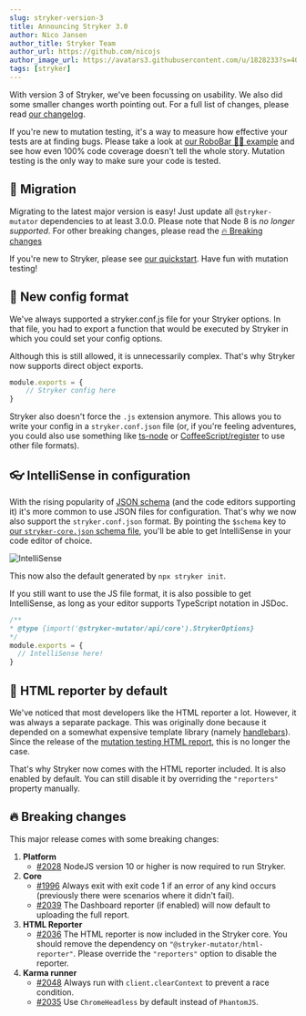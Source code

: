 ```yaml
---
slug: stryker-version-3
title: Announcing Stryker 3.0
author: Nico Jansen
author_title: Stryker Team
author_url: https://github.com/nicojs
author_image_url: https://avatars3.githubusercontent.com/u/1828233?s=400&u=fec18ad3776aaafec54c49bbd7173a841ae7ea59&v=4
tags: [stryker]
---
```


With version 3 of Stryker, we've been focussing on usability. We also did some smaller changes worth pointing out.
For a full list of changes, please read [our changelog](https://github.com/stryker-mutator/stryker/blob/master/CHANGELOG.md#300-2020-03-11).

<!--truncate-->

If you're new to mutation testing, it's a way to measure how effective your tests are at finding bugs.
Please take a look at [our RoboBar 🤖🍷 example](/example) and see how even 100% code coverage doesn't tell the whole story.
Mutation testing is the only way to make sure your code is tested.

## 🚀 Migration

Migrating to the latest major version is easy! Just update all `@stryker-mutator` dependencies to at least 3.0.0.
Please note that Node 8 is _no longer supported_. For other breaking changes, please read the [🔥 Breaking changes](#breaking-changes)  

If you're new to Stryker, please see [our quickstart](/stryker/quickstart). Have fun with mutation testing!

## 📃 New config format

We've always supported a stryker.conf.js file for your Stryker options. 
In that file, you had to export a function that would be executed by Stryker 
in which you could set your config options.

Although this is still allowed, it is unnecessarily complex. That's why Stryker now supports direct
object exports.

```js
module.exports = {
    // Stryker config here
}
```

Stryker also doesn't force the `.js` extension anymore. This allows you to write your
config in a `stryker.conf.json` file (or, if you're feeling adventures, you could also 
use something like [ts-node](https://github.com/TypeStrong/ts-node) or [CoffeeScript/register](https://coffeescript.org/#nodejs-usage) to use other file formats).

## 👓 IntelliSense in configuration

With the rising popularity of [JSON schema](https://json-schema.org/) 
(and the code editors supporting it) it's more common to use JSON files for configuration. That's why we now also support
the `stryker.conf.json` format. By pointing the `$schema` key to [our `stryker-core.json` schema file](https://raw.githubusercontent.com/stryker-mutator/stryker/master/packages/api/schema/stryker-core.json), you'll be able to get IntelliSense
in your code editor of choice.

![IntelliSense](/images/blogs/intellisense.png)

This now also the default generated by `npx stryker init`.

If you still want to use the JS file format, it is also possible to get IntelliSense, 
as long as your editor supports TypeScript notation in JSDoc.

```js
/**
* @type {import('@stryker-mutator/api/core').StrykerOptions}
*/
module.exports = {
  // IntelliSense here!
}
```

## 🎨 HTML reporter by default

We've noticed that most developers like the HTML reporter a lot.
However, it was always a separate package. This was originally done
because it depended on a somewhat expensive template library (namely [handlebars](https://handlebarsjs.com/)).
Since the release of the [mutation testing HTML report](/blog/2019-04-03/one-mutation-testing-html-report),
this is no longer the case.

That's why Stryker now comes with the HTML reporter included. It is also enabled by default. You can still disable it 
by overriding the `"reporters"` property manually.

## 🔥 Breaking changes

This major release comes with some breaking changes:
1. **Platform** 
    * [#2028](https://github.com/stryker-mutator/stryker/pull/2028) NodeJS version 10 or higher is now required to run Stryker.
1. **Core**
    * [#1996](https://github.com/stryker-mutator/stryker/issues/1996) Always exit with exit code 1 if an error of any kind occurs (previously there were scenarios where it didn't fail).
    * [#2039](https://github.com/stryker-mutator/stryker/pull/2039) The Dashboard reporter (if enabled) will now default to uploading the full report.
1. **HTML Reporter**
    * [#2036](https://github.com/stryker-mutator/stryker/pull/2036) The HTML reporter is now included in the Stryker core. You should remove the dependency on `"@stryker-mutator/html-reporter"`.
      Please override the `"reporters"` option to disable the reporter.
1. **Karma runner**
    * [#2048](https://github.com/stryker-mutator/stryker/pull/2048) Always run with `client.clearContext` to prevent a race condition. 
    * [#2035](https://github.com/stryker-mutator/stryker/pull/2035) Use `ChromeHeadless` by default instead of `PhantomJS`. 